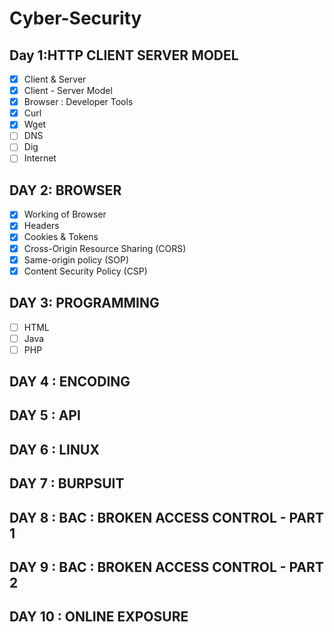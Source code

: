 # Cyber-Security

## Day 1:HTTP CLIENT SERVER MODEL

- [x]  Client & Server
- [x]  Client - Server Model
- [x]  Browser : Developer Tools
- [x]  Curl 
- [x]  Wget
- [ ]  DNS
- [ ]  Dig
- [ ]  Internet

## DAY 2: BROWSER
  - [x] Working of Browser 
  - [x] Headers
  - [x] Cookies & Tokens
  - [x] Cross-Origin Resource Sharing (CORS)
  - [x] Same-origin policy (SOP)
  - [x] Content Security Policy (CSP) 
  
## DAY 3: PROGRAMMING
  - [ ] HTML
  - [ ] Java
  - [ ] PHP
 
## DAY 4 : ENCODING
## DAY 5 : API
## DAY 6 : LINUX
## DAY 7 : BURPSUIT
## DAY 8 : BAC : BROKEN ACCESS CONTROL - PART 1
## DAY 9 : BAC : BROKEN ACCESS CONTROL - PART 2
## DAY 10 : ONLINE EXPOSURE
